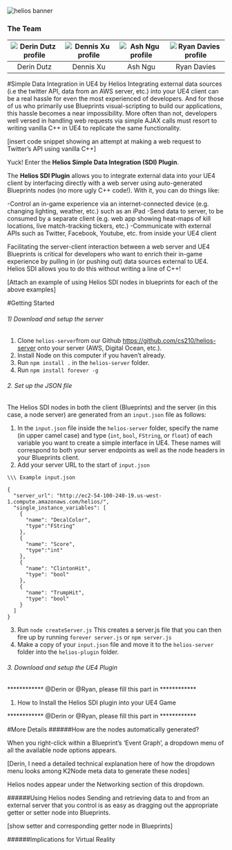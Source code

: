 ![helios banner](http://i.imgur.com/S16v4Ux.png)

### The Team

| ![Derin Dutz profile](http://i.imgur.com/Y36vNH9.png) | ![Dennis Xu profile](http://i.imgur.com/txhQ4W2.png) | ![Ash Ngu profile](http://i.imgur.com/Lc5IIkR.png) | ![Ryan Davies profile](http://i.imgur.com/a7XueIR.png) |
|:---:|:---:|:---:|:---:|
| Derin Dutz | Dennis Xu | Ash Ngu | Ryan Davies |

#Simple Data Integration in UE4 by Helios
Integrating external data sources (i.e the twitter API, data from an AWS server, etc.) into your UE4 client can be a real hassle for even the most experienced of developers. And for those of us who primarily use Blueprints visual-scripting to build our applications, this hassle becomes a near impossibility. More often than not, developers well versed in handling web requests via simple AJAX calls must resort to writing vanilla C++ in UE4 to replicate the same functionality.

[insert code snippet showing an attempt at making a web request to Twitter’s API using vanilla C++]

Yuck! Enter the **Helios Simple Data Integration (SDI) Plugin**.

The **Helios SDI Plugin** allows you to integrate external data into your UE4 client by interfacing directly with a web server using auto-generated Blueprints nodes (no more ugly C++ code!). With it, you can do things like:

-Control an in-game experience via an internet-connected device (e.g. changing lighting, weather, etc.) such as an iPad
-Send data to server, to be consumed by a separate client (e.g. web app showing heat-maps of kill locations, live match-tracking tickers, etc.)
-Communicate with external APIs such as Twitter, Facebook, Youtube, etc. from inside your UE4 client

Facilitating the server-client interaction between a web server and UE4 Blueprints is critical for developers who want to enrich their in-game experience by pulling in (or pushing out) data sources external to UE4. Helios SDI allows you to do this without writing a line of C++!

[Attach an example of using Helios SDI nodes in blueprints for each of the above examples]

#Getting Started

###### 1) Download and setup the server
1. Clone `helios-server`from our Github https://github.com/cs210/helios-server onto your server (AWS, Digital Ocean, etc.).
2. Install Node on this computer if you haven’t already.
3. Run `npm install .` in the `helios-server` folder.
4. Run `npm install forever -g`

###### 2. Set up the JSON file
The Helios SDI nodes in both the client (Blueprints) and the server (in this case, a node server) are generated from an `input.json` file as follows:
	
1. In the `input.json` file inside the `helios-server` folder, specify the name (in upper camel case) and type (`int`, `bool`, `FString`, or `float`) of each variable you want to create a simple interface in UE4. These names will correspond to both your server endpoints as well as the node headers in your Blueprints client. 
2. Add your server URL to the start of `input.json`

```
\\\ Example input.json

{
  "server_url": "http://ec2-54-100-240-19.us-west-1.compute.amazonaws.com/helios/",
  "single_instance_variables": [
    {
      "name": "DecalColor",
      "type":"FString" 
    },
    {
      "name": "Score",
      "type":"int"
    },
    {
      "name": "ClintonHit",
      "type": "bool"
    },
    {
      "name": "TrumpHit",
      "type": "bool"
    }
  ]
}

```
3. Run `node createServer.js` This creates a server.js file that you can then fire up by running `forever server.js` or `npm server.js`
4. Make a copy of your `input.json` file and move it to the `helios-server` folder into the `helios-plugin` folder.


###### 3. Download and setup the UE4 Plugin
************ @Derin or @Ryan, please fill this part in ************

1. How to Install the Helios SDI plugin into your UE4 Game

************ @Derin or @Ryan, please fill this part in ************

#More Details
######How are the nodes automatically generated?

When you right-click within a Blueprint’s ‘Event Graph’, a dropdown menu of all the available node options appears.

[Derin, I need a detailed technical explanation here of how the dropdown menu looks among K2Node meta data to generate these nodes]

Helios nodes appear under the Networking section of this dropdown.

######Using Helios nodes
Sending and retrieving data to and from an external server that you control is as easy as dragging out the appropriate getter or setter node into Blueprints.

[show setter and corresponding getter node in Blueprints]
 
######Implications for Virtual Reality
 

